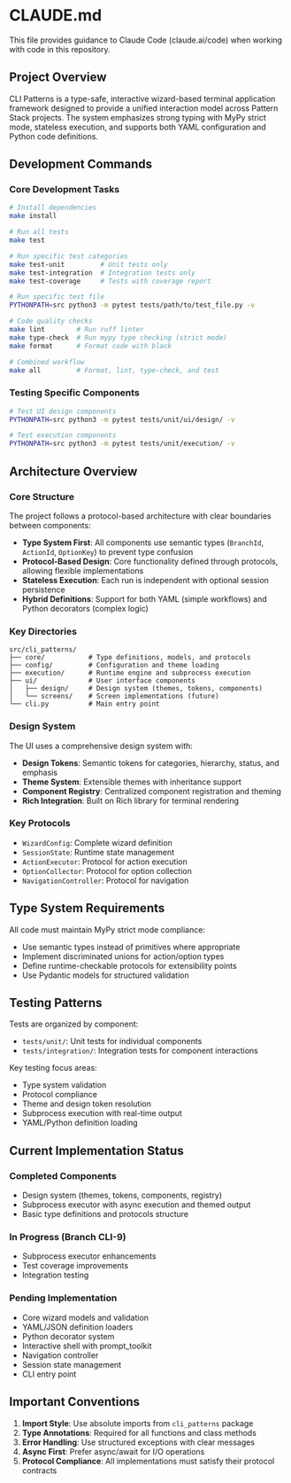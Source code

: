 # CLAUDE.md

This file provides guidance to Claude Code (claude.ai/code) when working with code in this repository.

## Project Overview

CLI Patterns is a type-safe, interactive wizard-based terminal application framework designed to provide a unified interaction model across Pattern Stack projects. The system emphasizes strong typing with MyPy strict mode, stateless execution, and supports both YAML configuration and Python code definitions.

## Development Commands

### Core Development Tasks
```bash
# Install dependencies
make install

# Run all tests
make test

# Run specific test categories
make test-unit         # Unit tests only
make test-integration  # Integration tests only
make test-coverage     # Tests with coverage report

# Run specific test file
PYTHONPATH=src python3 -m pytest tests/path/to/test_file.py -v

# Code quality checks
make lint        # Run ruff linter
make type-check  # Run mypy type checking (strict mode)
make format      # Format code with black

# Combined workflow
make all         # Format, lint, type-check, and test
```

### Testing Specific Components
```bash
# Test UI design components
PYTHONPATH=src python3 -m pytest tests/unit/ui/design/ -v

# Test execution components
PYTHONPATH=src python3 -m pytest tests/unit/execution/ -v
```

## Architecture Overview

### Core Structure
The project follows a protocol-based architecture with clear boundaries between components:

- **Type System First**: All components use semantic types (`BranchId`, `ActionId`, `OptionKey`) to prevent type confusion
- **Protocol-Based Design**: Core functionality defined through protocols, allowing flexible implementations
- **Stateless Execution**: Each run is independent with optional session persistence
- **Hybrid Definitions**: Support for both YAML (simple workflows) and Python decorators (complex logic)

### Key Directories
```
src/cli_patterns/
├── core/           # Type definitions, models, and protocols
├── config/         # Configuration and theme loading
├── execution/      # Runtime engine and subprocess execution
├── ui/             # User interface components
│   ├── design/     # Design system (themes, tokens, components)
│   └── screens/    # Screen implementations (future)
└── cli.py          # Main entry point
```

### Design System
The UI uses a comprehensive design system with:
- **Design Tokens**: Semantic tokens for categories, hierarchy, status, and emphasis
- **Theme System**: Extensible themes with inheritance support
- **Component Registry**: Centralized component registration and theming
- **Rich Integration**: Built on Rich library for terminal rendering

### Key Protocols
- `WizardConfig`: Complete wizard definition
- `SessionState`: Runtime state management
- `ActionExecutor`: Protocol for action execution
- `OptionCollector`: Protocol for option collection
- `NavigationController`: Protocol for navigation

## Type System Requirements

All code must maintain MyPy strict mode compliance:
- Use semantic types instead of primitives where appropriate
- Implement discriminated unions for action/option types
- Define runtime-checkable protocols for extensibility points
- Use Pydantic models for structured validation

## Testing Patterns

Tests are organized by component:
- `tests/unit/`: Unit tests for individual components
- `tests/integration/`: Integration tests for component interactions

Key testing focus areas:
- Type system validation
- Protocol compliance
- Theme and design token resolution
- Subprocess execution with real-time output
- YAML/Python definition loading

## Current Implementation Status

### Completed Components
- Design system (themes, tokens, components, registry)
- Subprocess executor with async execution and themed output
- Basic type definitions and protocols structure

### In Progress (Branch CLI-9)
- Subprocess executor enhancements
- Test coverage improvements
- Integration testing

### Pending Implementation
- Core wizard models and validation
- YAML/JSON definition loaders
- Python decorator system
- Interactive shell with prompt_toolkit
- Navigation controller
- Session state management
- CLI entry point

## Important Conventions

1. **Import Style**: Use absolute imports from `cli_patterns` package
2. **Type Annotations**: Required for all functions and class methods
3. **Error Handling**: Use structured exceptions with clear messages
4. **Async First**: Prefer async/await for I/O operations
5. **Protocol Compliance**: All implementations must satisfy their protocol contracts
